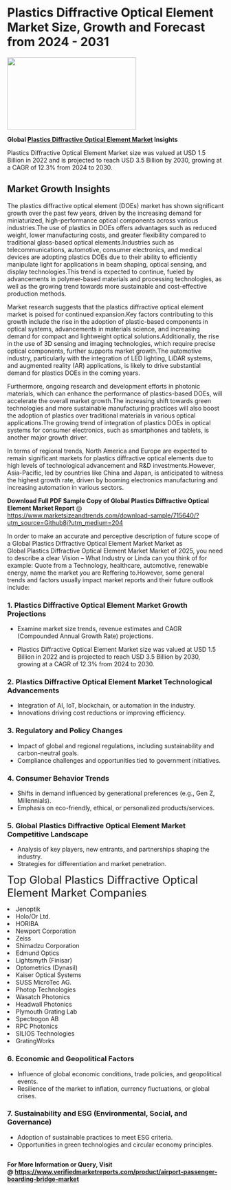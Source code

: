 <H1>Plastics Diffractive Optical Element Market Size, Growth and Forecast from 2024 - 2031</H1><img class="aligncenter size-medium wp-image-584254" src="https://thirdeyenews.in/wp-content/uploads/2024/09/Global-Market-Research-300x168.jpeg" alt="" width="300" height="168" /><p><strong>Global&nbsp;<a href="https://www.marketsizeandtrends.com/download-sample/715640/?utm_source=Github8j?utm_medium=204">Plastics Diffractive Optical Element Market</a> Insights</strong></p><p>Plastics Diffractive Optical Element Market size was valued at USD 1.5 Billion in 2022 and is projected to reach USD 3.5 Billion by 2030, growing at a CAGR of 12.3% from 2024 to 2030.</p><p><h2>Market Growth Insights</h2> <p>The plastics diffractive optical element (DOEs) market has shown significant growth over the past few years, driven by the increasing demand for miniaturized, high-performance optical components across various industries.The use of plastics in DOEs offers advantages such as reduced weight, lower manufacturing costs, and greater flexibility compared to traditional glass-based optical elements.Industries such as telecommunications, automotive, consumer electronics, and medical devices are adopting plastics DOEs due to their ability to efficiently manipulate light for applications in beam shaping, optical sensing, and display technologies.This trend is expected to continue, fueled by advancements in polymer-based materials and processing technologies, as well as the growing trend towards more sustainable and cost-effective production methods.</p> <p>Market research suggests that the plastics diffractive optical element market is poised for continued expansion.Key factors contributing to this growth include the rise in the adoption of plastic-based components in optical systems, advancements in materials science, and increasing demand for compact and lightweight optical solutions.Additionally, the rise in the use of 3D sensing and imaging technologies, which require precise optical components, further supports market growth.The automotive industry, particularly with the integration of LED lighting, LiDAR systems, and augmented reality (AR) applications, is likely to drive substantial demand for plastics DOEs in the coming years.</p> <p>Furthermore, ongoing research and development efforts in photonic materials, which can enhance the performance of plastics-based DOEs, will accelerate the overall market growth.The increasing shift towards green technologies and more sustainable manufacturing practices will also boost the adoption of plastics over traditional materials in various optical applications.The growing trend of integration of plastics DOEs in optical systems for consumer electronics, such as smartphones and tablets, is another major growth driver.</p> <p>In terms of regional trends, North America and Europe are expected to remain significant markets for plastics diffractive optical elements due to high levels of technological advancement and R&D investments.However, Asia-Pacific, led by countries like China and Japan, is anticipated to witness the highest growth rate, driven by booming electronics manufacturing and increasing automation in various sectors.</p> <p></p><p><span class=""><strong>Download Full PDF Sample Copy of Global Plastics Diffractive Optical Element Market Report</strong> @ <a href="https://www.marketsizeandtrends.com/download-sample/715640/?utm_source=Github8j?utm_medium=204" target="_blank">https://www.marketsizeandtrends.com/download-sample/715640/?utm_source=Github8j?utm_medium=204</a></span></p><p>In order to make an accurate and perceptive description of future scope of a Global&nbsp;Plastics Diffractive Optical Element Market Market as Global&nbsp;Plastics Diffractive Optical Element Market Market of 2025, you need to describe a clear Vision &ndash; What Industry or Linda can you think of for example: Quote from a Technology, healthcare, automotive, renewable energy, name the market you are Reffering to.However, some general trends and factors usually impact market reports and their future outlook include:</p><h3>1.&nbsp;<strong>Plastics Diffractive Optical Element Market Growth Projections</strong></h3><ul><li>Examine market size trends, revenue estimates and CAGR (Compounded Annual Growth Rate) projections.</li><li><p>Plastics Diffractive Optical Element Market size was valued at USD 1.5 Billion in 2022 and is projected to reach USD 3.5 Billion by 2030, growing at a CAGR of 12.3% from 2024 to 2030.</p></li></ul><h3>2.&nbsp;<strong>Plastics Diffractive Optical Element Market Technological Advancements</strong></h3><ul><li>Integration of AI, IoT, blockchain, or automation in the industry.</li><li>Innovations driving cost reductions or improving efficiency.</li></ul><h3>3.&nbsp;<strong>Regulatory and Policy Changes</strong></h3><ul><li>Impact of global and regional regulations, including sustainability and carbon-neutral goals.</li><li>Compliance challenges and opportunities tied to government initiatives.</li></ul><h3>4.&nbsp;<strong>Consumer Behavior Trends</strong></h3><ul><li>Shifts in demand influenced by generational preferences (e.g., Gen Z, Millennials).</li><li>Emphasis on eco-friendly, ethical, or personalized products/services.</li></ul><h3>5.&nbsp;<strong>Global Plastics Diffractive Optical Element Market Competitive Landscape</strong></h3><ul><li>Analysis of key players, new entrants, and partnerships shaping the industry.</li><li>Strategies for differentiation and market penetration.</li></ul><p data-pm-slice="1 1 []"><span style="color: inherit; font-family: inherit; font-size: 25px;">Top Global Plastics Diffractive Optical Element Market Companies</span></p><div class="" data-test-id=""><p><li>Jenoptik</li><li> Holo/Or Ltd.</li><li> HORIBA</li><li> Newport Corporation</li><li> Zeiss</li><li> Shimadzu Corporation</li><li> Edmund Optics</li><li> Lightsmyth (Finisar)</li><li> Optometrics (Dynasil)</li><li> Kaiser Optical Systems</li><li> SUSS MicroTec AG.</li><li> Photop Technologies</li><li> Wasatch Photonics</li><li> Headwall Photonics</li><li> Plymouth Grating Lab</li><li> Spectrogon AB</li><li> RPC Photonics</li><li> SILIOS Technologies</li><li> GratingWorks</li></p></div><h3>6.&nbsp;<strong>Economic and Geopolitical Factors</strong></h3><ul><li>Influence of global economic conditions, trade policies, and geopolitical events.</li><li>Resilience of the market to inflation, currency fluctuations, or global crises.</li></ul><h3>7.&nbsp;<strong>Sustainability and ESG (Environmental, Social, and Governance)</strong></h3><ul><li>Adoption of sustainable practices to meet ESG criteria.</li><li>Opportunities in green technologies and circular economy principles.</li></ul><h2><strong style="font-size: 14px;">For More Information or Query, Visit @&nbsp;</strong><a style="background-color: #ffffff; font-size: 14px;" href="https://www.marketsizeandtrends.com/report/plastics-diffractive-optical-element-market/" target="_blank">https://www.verifiedmarketreports.com/product/airport-passenger-boarding-bridge-market</a></h2>